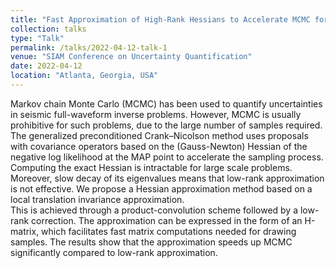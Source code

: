 ```yaml
---
title: "Fast Approximation of High-Rank Hessians to Accelerate MCMC for Bayesian Seismic Inversion"
collection: talks
type: "Talk"
permalink: /talks/2022-04-12-talk-1
venue: "SIAM Conference on Uncertainty Quantification"
date: 2022-04-12
location: "Atlanta, Georgia, USA"
---
```


Markov chain Monte Carlo (MCMC) has been used to quantify uncertainties in seismic full-waveform inverse problems.
However, MCMC is usually prohibitive for such problems, due to the large number of samples required. 
The generalized preconditioned Crank–Nicolson method uses proposals with covariance operators based on the (Gauss-Newton) Hessian of the negative log likelihood at the MAP point to accelerate the sampling process. 
Computing the exact Hessian is intractable for large scale problems. Moreover, slow decay of its eigenvalues means that low-rank approximation is not effective.
We propose a Hessian approximation method based on a local translation invariance approximation.  
This is achieved through a product-convolution scheme followed by a low-rank correction.
The approximation can be expressed in the form of an H-matrix, which facilitates fast matrix computations needed for drawing samples. The results show that the approximation speeds up MCMC significantly compared to low-rank approximation.
